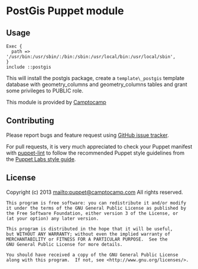 PostGis Puppet module
=====================

Usage
-----

```puppet
Exec {
  path => '/usr/bin:/usr/sbin/:/bin:/sbin:/usr/local/bin:/usr/local/sbin',
}
include ::postgis
```

This will install the postgis package, create a `template\_postgis` template
database with geometry_columns and geometry_columns tables and grant some
privileges to PUBLIC role.

This module is provided by [Camptocamp](http://www.camptocamp.com/)

## Contributing

Please report bugs and feature request using [GitHub issue
tracker](https://github.com/camptocamp/puppet-dhcp/issues).

For pull requests, it is very much appreciated to check your Puppet manifest
with [puppet-lint](https://github.com/camptocamp/puppet-dhcp/issues) to follow
the recommended Puppet style guidelines from the
[Puppet Labs style guide](http://docs.puppetlabs.com/guides/style_guide.html).

## License

Copyright (c) 2013 <mailto:puppet@camptocamp.com> All rights reserved.

    This program is free software: you can redistribute it and/or modify
    it under the terms of the GNU General Public License as published by
    the Free Software Foundation, either version 3 of the License, or
    (at your option) any later version.
    
    This program is distributed in the hope that it will be useful,
    but WITHOUT ANY WARRANTY; without even the implied warranty of
    MERCHANTABILITY or FITNESS FOR A PARTICULAR PURPOSE.  See the
    GNU General Public License for more details.
    
    You should have received a copy of the GNU General Public License
    along with this program.  If not, see <http://www.gnu.org/licenses/>.
